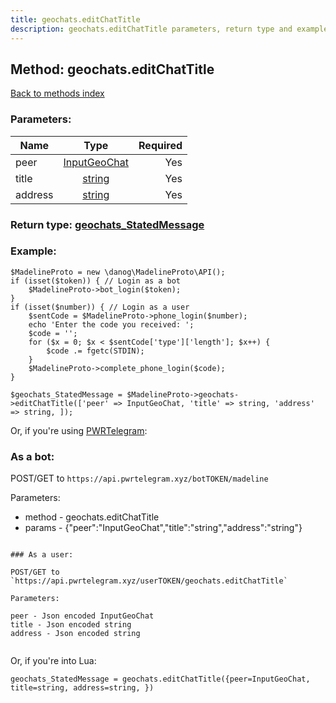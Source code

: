 ```yaml
---
title: geochats.editChatTitle
description: geochats.editChatTitle parameters, return type and example
---
```

## Method: geochats.editChatTitle  
[Back to methods index](index.md)


### Parameters:

| Name     |    Type       | Required |
|----------|:-------------:|---------:|
|peer|[InputGeoChat](../types/InputGeoChat.md) | Yes|
|title|[string](../types/string.md) | Yes|
|address|[string](../types/string.md) | Yes|


### Return type: [geochats\_StatedMessage](../types/geochats_StatedMessage.md)

### Example:


```
$MadelineProto = new \danog\MadelineProto\API();
if (isset($token)) { // Login as a bot
    $MadelineProto->bot_login($token);
}
if (isset($number)) { // Login as a user
    $sentCode = $MadelineProto->phone_login($number);
    echo 'Enter the code you received: ';
    $code = '';
    for ($x = 0; $x < $sentCode['type']['length']; $x++) {
        $code .= fgetc(STDIN);
    }
    $MadelineProto->complete_phone_login($code);
}

$geochats_StatedMessage = $MadelineProto->geochats->editChatTitle(['peer' => InputGeoChat, 'title' => string, 'address' => string, ]);
```

Or, if you're using [PWRTelegram](https://pwrtelegram.xyz):

### As a bot:

POST/GET to `https://api.pwrtelegram.xyz/botTOKEN/madeline`

Parameters:

* method - geochats.editChatTitle
* params - {"peer":"InputGeoChat","title":"string","address":"string"}

```

### As a user:

POST/GET to `https://api.pwrtelegram.xyz/userTOKEN/geochats.editChatTitle`

Parameters:

peer - Json encoded InputGeoChat
title - Json encoded string
address - Json encoded string


```

Or, if you're into Lua:

```
geochats_StatedMessage = geochats.editChatTitle({peer=InputGeoChat, title=string, address=string, })
```

